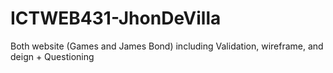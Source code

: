 # ICTWEB431-JhonDeVilla
Both website (Games and James Bond) including Validation, wireframe, and deign + Questioning

